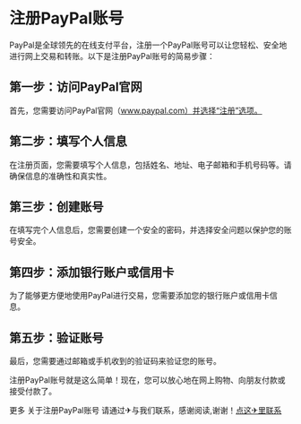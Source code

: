 # 注册PayPal账号

PayPal是全球领先的在线支付平台，注册一个PayPal账号可以让您轻松、安全地进行网上交易和转账。以下是注册PayPal账号的简易步骤：

## 第一步：访问PayPal官网
首先，您需要访问PayPal官网（www.paypal.com）并选择“注册”选项。

## 第二步：填写个人信息
在注册页面，您需要填写个人信息，包括姓名、地址、电子邮箱和手机号码等。请确保信息的准确性和真实性。

## 第三步：创建账号
在填写完个人信息后，您需要创建一个安全的密码，并选择安全问题以保护您的账号安全。

## 第四步：添加银行账户或信用卡
为了能够更方便地使用PayPal进行交易，您需要添加您的银行账户或信用卡信息。

## 第五步：验证账号
最后，您需要通过邮箱或手机收到的验证码来验证您的账号。

注册PayPal账号就是这么简单！现在，您可以放心地在网上购物、向朋友付款或接受付款了。

更多 关于注册PayPal账号 请通过✈与我们联系，感谢阅读,谢谢！[点这✈里联系](https://ads.k02.cc)